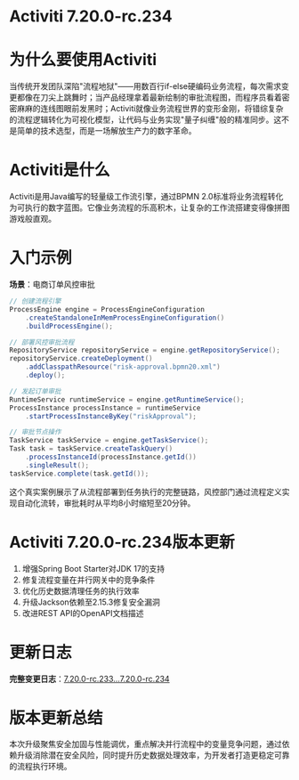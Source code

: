 # Activiti 7.20.0-rc.234
# 为什么要使用Activiti  
当传统开发团队深陷"流程地狱"——用数百行if-else硬编码业务流程，每次需求变更都像在刀尖上跳舞时；当产品经理拿着最新绘制的审批流程图，而程序员看着密密麻麻的连线图眼前发黑时；Activiti就像业务流程世界的变形金刚，将错综复杂的流程逻辑转化为可视化模型，让代码与业务实现"量子纠缠"般的精准同步。这不是简单的技术选型，而是一场解放生产力的数字革命。

# Activiti是什么  
Activiti是用Java编写的轻量级工作流引擎，通过BPMN 2.0标准将业务流程转化为可执行的数字蓝图。它像业务流程的乐高积木，让复杂的工作流搭建变得像拼图游戏般直观。

# 入门示例  
**场景**：电商订单风控审批  
```java
// 创建流程引擎
ProcessEngine engine = ProcessEngineConfiguration
    .createStandaloneInMemProcessEngineConfiguration()
    .buildProcessEngine();

// 部署风控审批流程
RepositoryService repositoryService = engine.getRepositoryService();
repositoryService.createDeployment()
    .addClasspathResource("risk-approval.bpmn20.xml")
    .deploy();

// 发起订单审批
RuntimeService runtimeService = engine.getRuntimeService();
ProcessInstance processInstance = runtimeService
    .startProcessInstanceByKey("riskApproval");

// 审批节点操作
TaskService taskService = engine.getTaskService();
Task task = taskService.createTaskQuery()
    .processInstanceId(processInstance.getId())
    .singleResult();
taskService.complete(task.getId());
```
这个真实案例展示了从流程部署到任务执行的完整链路，风控部门通过流程定义实现自动化流转，审批耗时从平均8小时缩短至20分钟。

# Activiti 7.20.0-rc.234版本更新  
1. 增强Spring Boot Starter对JDK 17的支持  
2. 修复流程变量在并行网关中的竞争条件  
3. 优化历史数据清理任务的执行效率  
4. 升级Jackson依赖至2.15.3修复安全漏洞  
5. 改进REST API的OpenAPI文档描述

# 更新日志
**完整变更日志**：[7.20.0-rc.233...7.20.0-rc.234](https://github.com/Activiti/Activiti/compare/7.20.0-rc.233...7.20.0-rc.234)

# 版本更新总结  
本次升级聚焦安全加固与性能调优，重点解决并行流程中的变量竞争问题，通过依赖升级消除潜在安全风险，同时提升历史数据处理效率，为开发者打造更稳定可靠的流程执行环境。